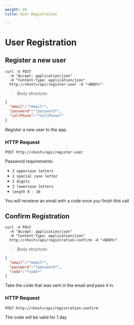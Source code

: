 ```yaml
---
weight: 20
title: User Registration

---
```


# User Registration

## Register a new user

```shell
curl -X POST
  -H "Accept: application/json"
  -H "Content-Type: application/json" 
  http://<host>/api/register-user -d "<BODY>"
```
> Body structure:

```json
{ 
  "email":"*email*",
  "password":"*password*",
  "cellPhone":"*cellPhone*" 
}
```

Register a new user to the app.

### HTTP Request

`POST http://<host>/api/register-user`

Password requirements:

- `2 uppercase letters`
- `1 special case letter`
- `2 digits`
- `3 lowercase letters`
- `length 8 - 16`

<aside class="notice">
You will receieve an email with a code once you finish this call
</aside>

## Confirm Registration

```shell
curl -X POST
  -H "Accept: application/json"
  -H "Content-Type: application/json" 
  http://<host>/api/registration-confirm -d "<BODY>"
```
> Body structure:

```json
{ 
  "email":"*email*",
  "password":"*password*",
  "code":"*code*" 
}
```

Take the code that was sent in the email and pass it in.

### HTTP Request

`POST http://<host>/api/registration-confirm`

<aside class="notice">
The code will be valid for 1 day
</aside>